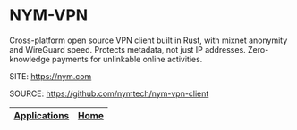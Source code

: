 # NYM-VPN

 Cross-platform open source VPN client built in Rust, with mixnet anonymity and WireGuard speed. Protects metadata, not just IP addresses. Zero-knowledge payments for unlinkable online activities.

 SITE: https://nym.com
 
 SOURCE: https://github.com/nymtech/nym-vpn-client

 | [Applications](https://portable-linux-apps.github.io/apps.html) | [Home](https://portable-linux-apps.github.io)
 | --- | --- |
